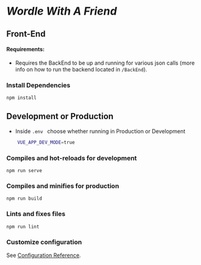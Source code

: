 # _Wordle With A Friend_

## Front-End


#### Requirements:

- Requires the BackEnd to be up and running for various json calls (more info on how to run the backend located in ``/BackEnd``).

### Install Dependencies
```
npm install
```

## Development or Production

- Inside ``.env `` choose whether running in Production or Development

```sh
    VUE_APP_DEV_MODE=true
```

### Compiles and hot-reloads for development

```
npm run serve
```

### Compiles and minifies for production

```
npm run build
```

### Lints and fixes files

```
npm run lint
```

### Customize configuration

See [Configuration Reference](https://cli.vuejs.org/config/).

[//]: #
   [BootstrapVue]: [https://bootstrap-vue.org](https://bootstrap-vue.org)
   [node.js]: [http://nodejs.org](http://nodejs.org)
   [NeDB]: [https://github.com/louischatriot/nedb](https://github.com/louischatriot/nedb)
   [PayPal Rest SDK]: [https://www.npmjs.com/package/paypal-rest-sdk](https://www.npmjs.com/package/paypal-rest-sdk)
   [express]: [http://expressjs.com](http://expressjs.com)
   [Vue Js]: [https://vuejs.org](https://vuejs.org)
